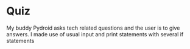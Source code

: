 # Quiz
My buddy Pydroid asks tech related questions and the user is to give answers. I made use of usual input and print statements with several if statements
